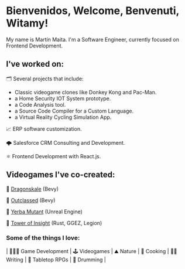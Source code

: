 # Bienvenidos, Welcome, Benvenuti, Witamy!

My name is Martín Maita. I'm a Software Engineer, currently focused on Frontend Development.

## I've worked on:
🗂️ Several projects that include:

- Classic videogame clones like Donkey Kong and Pac-Man.
- a Home Security IOT System prototype.
- a Code Analysis tool.
- a Source Code Compiler for a Custom Language.
- a Virtual Reality Cycling Simulation App.

📈 ERP software customization.

🌩️ Salesforce CRM Consulting and Development.

⚛️ Frontend Development with React.js.

## Videogames I've co-created:
🐲 [Dragonskale](https://mnmaita.itch.io/dragonskale) (Bevy)

📜 [Outclassed](https://mnmaita.itch.io/outclassed) (Bevy)

🧉 [Yerba Mutant](https://mnmaita.itch.io/yerba-mutant) (Unreal Engine)

🏰 [Tower of Insight](https://trvefenris.itch.io/tower-of-insight) (Rust, GGEZ, Legion)

### Some of the things I love:

|
👨🏻‍💻 Game Development
|
🕹️ Videogames
|
⛰️ Nature
|
🍲 Cooking
|
✍🏻 Writing
|
🎲 Tabletop RPGs
|
🥁 Drumming
|
